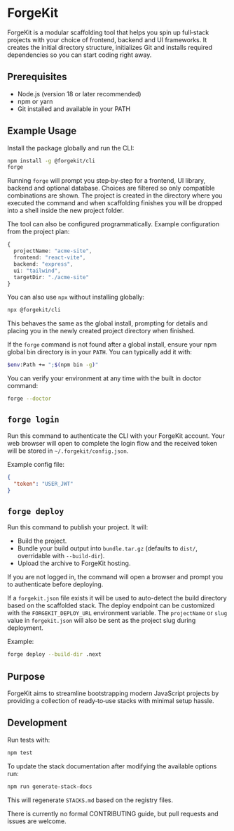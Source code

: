 # ForgeKit

ForgeKit is a modular scaffolding tool that helps you spin up full‑stack projects with your choice of frontend, backend and UI frameworks. It creates the initial directory structure, initializes Git and installs required dependencies so you can start coding right away.

## Prerequisites

- Node.js (version 18 or later recommended)
- npm or yarn
- Git installed and available in your PATH

## Example Usage

Install the package globally and run the CLI:

```bash
npm install -g @forgekit/cli
forge
```

Running `forge` will prompt you step‑by‑step for a frontend, UI library, backend
and optional database. Choices are filtered so only compatible combinations are
shown. The project is created in the directory where you executed the command
and when scaffolding finishes you will be dropped into a shell inside the new
project folder.

The tool can also be configured programmatically. Example configuration from the project plan:

```ts
{
  projectName: "acme-site",
  frontend: "react-vite",
  backend: "express",
  ui: "tailwind",
  targetDir: "./acme-site"
}
```

You can also use `npx` without installing globally:

```bash
npx @forgekit/cli
```
This behaves the same as the global install, prompting for details and placing
you in the newly created project directory when finished.

If the `forge` command is not found after a global install, ensure your npm
global bin directory is in your `PATH`.
You can typically add it with:

```bash
$env:Path += ";$(npm bin -g)"
```

You can verify your environment at any time with the built in doctor command:

```bash
forge --doctor
```

## `forge login`

Run this command to authenticate the CLI with your ForgeKit account. Your web
browser will open to complete the login flow and the received token will be
stored in `~/.forgekit/config.json`.

Example config file:

```json
{
  "token": "USER_JWT"
}
```

## `forge deploy`

Run this command to publish your project. It will:

- Build the project.
- Bundle your build output into `bundle.tar.gz` (defaults to `dist/`, overridable with `--build-dir`).
- Upload the archive to ForgeKit hosting.

If you are not logged in, the command will open a browser and prompt you to
authenticate before deploying.

If a `forgekit.json` file exists it will be used to auto-detect the build directory based on the scaffolded stack.
The deploy endpoint can be customized with the `FORGEKIT_DEPLOY_URL` environment variable.
The `projectName` or `slug` value in `forgekit.json` will also be sent as the project slug during deployment.

Example:

```bash
forge deploy --build-dir .next
```

## Purpose

ForgeKit aims to streamline bootstrapping modern JavaScript projects by providing a collection of ready‑to‑use stacks with minimal setup hassle.


## Development

Run tests with:

```bash
npm test
```

To update the stack documentation after modifying the available options run:


```bash
npm run generate-stack-docs
```

This will regenerate `STACKS.md` based on the registry files.

There is currently no formal CONTRIBUTING guide, but pull requests and issues are welcome.


